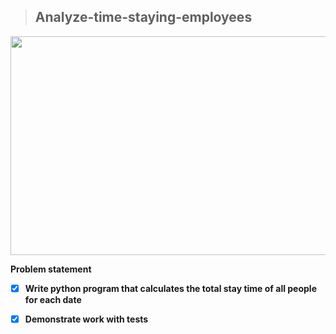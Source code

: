 >## Analyze-time-staying-employees
<p align="center">
  <img src="https://desktime.com/assets/img/guide/cover.png" width=700 height=350 />
</p>

**Problem statement**
- [x] **Write python program that calculates the total stay time of all people for each date**
- [x] **Demonstrate work with tests**

